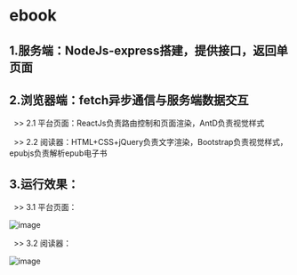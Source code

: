 # ebook
## 1.服务端：NodeJs-express搭建，提供接口，返回单页面

## 2.浏览器端：fetch异步通信与服务端数据交互

   >> 2.1 平台页面：ReactJs负责路由控制和页面渲染，AntD负责视觉样式
  
   >> 2.2 阅读器：HTML+CSS+jQuery负责文字渲染，Bootstrap负责视觉样式，epubjs负责解析epub电子书
  
## 3.运行效果：

   >> 3.1 平台页面：
  
   ![image](https://github.com/xiaozhaoqi/ebook/blob/master/1.gif)
    
   >> 3.2 阅读器：
  
   ![image](https://github.com/xiaozhaoqi/ebook/blob/master/3.gif)
    
